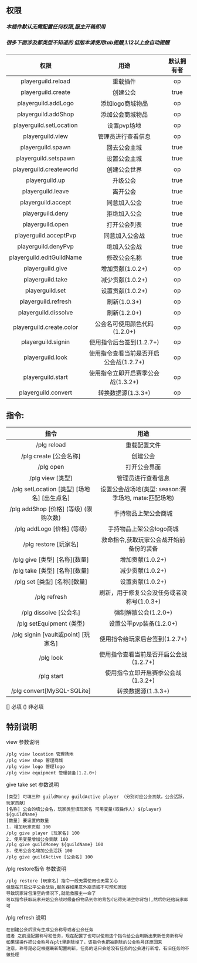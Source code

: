 ## 权限

##### 本插件默认无需配置任何权限,服主开箱即用

##### 很多下面涉及都类型不知道的 低版本请使用tab提醒,1.12以上会自动提醒

|            权限             |           用途            |  默认拥有者  |  
|:-------------------------:|:-----------------------:|:-------:|
|    playerguild.reload     |          重载插件           |   op    |  
|    playerguild.create     |          创建公会           |  true   |
|    playerguild.addLogo    |       添加logo商城物品        |   op    |
|    playerguild.addShop    |        添加公会商城物品         |   op    |
|  playerguild.setLocation  |         设置pvp场地         |   op    |
|     playerguild.view      |        管理员进行查看信息        |   op    |
|     playerguild.spawn     |         回去公会主城          |  true   |
|   playerguild.setspawn    |         设置公会主城          |  true   |
|  playerguild.createworld  |         创建公会世界          |   op    |
|      playerguild.up       |          升级公会           |  true   |
|     playerguild.leave     |          离开公会           |  true   |
|    playerguild.accept     |         同意加入公会          |  true   |
|     playerguild.deny      |         拒绝加入公会          |  true   |
|     playerguild.open      |         打开公会列表          |  true   |
|   playerguild.acceptPvp   |         同意加入公会战         |  true   |
|    playerguild.denyPvp    |         绝加入公会战          |  true   |
| playerguild.editGuildName |         修改公会名称          |  true   |
|     playerguild.give      |      增加贡献(1.0.2+)       |   op    |
|     playerguild.take      |      减少贡献(1.0.2+)       |   op    |
|      playerguild.set      |      设置贡献(1.0.2+)       |   op    |
|    playerguild.refresh    |       刷新(1.0.3+)        |   op    |
|   playerguild.dissolve    |       刷新(1.2.0+)        |   op    |
| playerguild.create.color  |   公会名可使用颜色代码(1.2.0+)    |   op    |
|    playerguild.signin     |    使用指令后台签到(1.2.7+)     |   op    |
|     playerguild.look      | 使用指令查看当前是否开启公会战(1.2.7+) |   op    |
|     playerguild.start     |  使用指令立即开启赛季公会战(1.3.2+)  |   op    |
|    playerguild.convert    |      转换数据源(1.3.3+)      |   op    |

## 指令:

|                 指令                 |                 用途                  |
|:----------------------------------:|:-----------------------------------:|
|            /plg reload             |               重载配置文件                |
|         /plg create [公会名称]         |                创建公会                 |
|             /plg open              |               打开公会界面                |
|          /plg view  [类型]           |              管理员进行查看信息              |
| /plg setLocation [类型] [场地名] [出生点名] | 设置公会战场地(类型: season:赛季场地, mate:匹配场地) |
|   /plg addShop  [价格] (等级) (限购次数)   |             手持物品上架公会商城              |
|      /plg addLogo  [价格] (等级)       |           手持物品上架公会logo商城            |
|        /plg restore  [玩家名]         |        救命指令,获取玩家公会战开始前备份的装备         |
|      /plg give  [类型] [名称][数量]      |            增加贡献(1.0.2+)             |
|      /plg take  [类型] [名称][数量]      |            减少贡献(1.0.2+)             |
|      /plg set  [类型] [名称][数量]       |            设置贡献(1.0.2+)             |
|            /plg refresh            |      刷新，用于修复公会没任务或者没称号(1.0.3+)      |
|        /plg dissolve  [公会名]        |           强制解散公会(1.2.0+)            |
|       /plg setEquipment (类型)       |          设置公平pvp装备(1.2.0+)          |
|  /plg signin [vault或point] [玩家名]   |         使用指令给玩家后台签到(1.2.7+)         |
|             /plg look              |       使用指令查看当前是否开启公会战(1.2.7+)       |
|             /plg start             |        使用指令立即开启赛季公会战(1.3.2+)        |
|     /plg convert[MySQL-SQLite]     |            转换数据源(1.3.3+)            |
[] 必填 () 非必填

## 特别说明

view 参数说明
```
/plg view location 管理场地
/plg view shop 管理商城
/plg view logo 管理logo
/plg view equipment 管理装备(1.2.0+)
```


give take set 参数说明
```
[类型] 可填三种 guildMoney guildActive player （分别对应公会贡献，公会活跃，玩家贡献）
[名称] 公会的填公会名，玩家类型填玩家名 可用变量(取操作人) ${player} ${guildName}
[数量] 要设置的数量
1. 增加玩家贡献 100
/plg give player [玩家名] 100
2. 使用变量增加公会贡献 100
/plg give guildMoney ${guildName} 100
3. 使用公会名增加公会活跃 100
/plg give guildActive [公会名] 100
```

/plg restore指令 参数说明
```
/plg restore [玩家名] 指令一般无需使用也无需关心  
但是在开启公平公会战后,服务器如果意外崩溃或不可预知原因  
导致玩家背包清空的情况下,就能救服主一命了   
可以指令获取玩家开始公会战时候备份物品到你的背包(记得先清空你背包),然后你还给玩家即可
```

/plg refresh 说明
```
在创建公会后没有生成公会称号或者公会任务
或者 之前没配置称号和任务，现在配置了也可以使用这个指令给公会刷新出来新任务新称号
如果误操作把公会称号在plt里删除掉了，该指令也把被删除的公会称号还原回来
注意，称号是必定根据最新配置刷新，任务的话只会给没有任务的公会进行新增，有旧任务的不做处理
```
